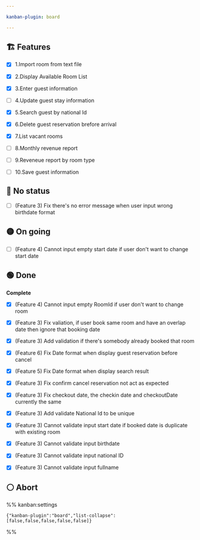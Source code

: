 ```yaml
---

kanban-plugin: board

---
```


## 🏗️ Features

- [x] 1.Import room from text file
- [x] 2.Display Available Room List
- [x] 3.Enter guest information
- [ ] 4.Update guest stay information
- [x] 5.Search guest by national Id
- [x] 6.Delete guest reservation brefore arrival
- [x] 7.List vacant rooms
- [ ] 8.Monthly revenue report
- [ ] 9.Reveneue report by room type
- [ ] 10.Save guest information


## 🔴 No status

- [ ] (Feature 3) Fix there's no error message when user input wrong birthdate format


## 🟡 On going

- [ ] (Feature 4) Cannot input empty start date if user don't want to change  start date


## 🟢 Done

**Complete**
- [x] (Feature 4) Cannot input empty RoomId if user don't want to change room
- [x] (Feature 3) Fix valiation, if user book same room and have an overlap date then ignore that booking date
- [x] (Feature 3) Add validation if there's somebody already booked that room
- [x] (Feature 6) Fix Date format when display guest reservation before cancel
- [x] (Feature 5) Fix Date format when display search result
- [x] (Feature 3) Fix confirm cancel reservation not act as expected
- [x] (Feature 3) Fix checkout date, the checkin date and checkoutDate currently the same
- [x] (Feature 3) Add validate National Id to be unique
- [x] (Feature 3) Cannot validate input start date if booked date is duplicate with existing room
- [x] (Feature 3) Cannot validate input birthdate
- [x] (Feature 3) Cannot validate input national ID
- [x] (Feature 3) Cannot validate input fullname


## ⚪ Abort





%% kanban:settings
```
{"kanban-plugin":"board","list-collapse":[false,false,false,false,false]}
```
%%